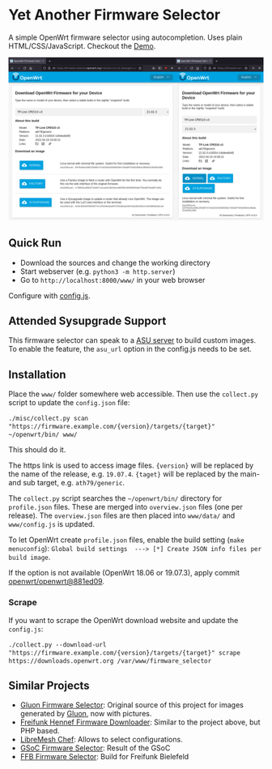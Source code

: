 # Yet Another Firmware Selector

A simple OpenWrt firmware selector using autocompletion. Uses plain
HTML/CSS/JavaScript. Checkout the [Demo](https://mwarning.github.io/yet-another-firmware-selector/www/).

![image](misc/screenshot.png)


## Quick Run

* Download the sources and change the working directory
* Start webserver (e.g. `python3 -m http.server`)
* Go to `http://localhost:8000/www/` in your web browser

Configure with [config.js](www/config.js).

## Attended Sysupgrade Support

This firmware selector can speak to a [ASU server](https://github.com/aparcar/asu) to build custom images. To enable the feature, the `asu_url` option in the config.js needs to be set.

## Installation

Place the `www/` folder somewhere web accessible. Then use the `collect.py` script to update the `config.json` file:

```
./misc/collect.py scan "https://firmware.example.com/{version}/targets/{target}" ~/openwrt/bin/ www/
```

This should do it.

The https link is used to access image files. `{version}` will be replaced by the name of the release, e.g. `19.07.4`. `{taget}` will be replaced by the main- and sub target, e.g. `ath79/generic`.

The `collect.py` script searches the `~/openwrt/bin/` directory for `profile.json` files. These are merged into `overview.json` files (one per release). The `overview.json` files are then placed into `www/data/` and `www/config.js` is updated.

To let OpenWrt create `profile.json` files, enable the build setting (`make menuconfig`):
`Global build settings  ---> [*] Create JSON info files per build image`.

If the option is not available (OpenWrt 18.06 or 19.07.3), apply commit [openwrt/openwrt@881ed09](https://github.com/openwrt/openwrt/commit/881ed09ee6e23f6c224184bb7493253c4624fb9f).

### Scrape

If you want to scrape the OpenWrt download website and update the `config.js`:

```
./collect.py --download-url "https://firmware.example.com/{version}/targets/{target}" scrape https://downloads.openwrt.org /var/www/firmware_selector
```

## Similar Projects

- [Gluon Firmware Selector](https://github.com/freifunk-darmstadt/gluon-firmware-selector): Original source of this project for images generated by [Gluon](https://github.com/freifunk-gluon/), now with pictures.
- [Freifunk Hennef Firmware Downloader](https://github.com/Freifunk-Hennef/ffhef-fw-dl): Similar to the project above, but PHP based.
- [LibreMesh Chef](https://github.com/libremesh/chef/): Allows to select configurations.
- [GSoC Firmware Selector](https://github.com/sudhanshu16/openwrt-firmware-selector/): Result of the GSoC
- [FFB Firmware Selector](https://github.com/freifunk-bielefeld/firmware-selector): Build for Freifunk Bielefeld
